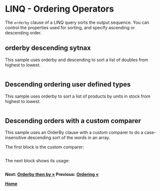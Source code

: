 # LINQ - Ordering Operators

The `orderby` clause of a LINQ query sorts the output sequence. You can control the properties used for sorting, and specify ascending or descending order.

## orderby descending sytnax

This sample uses orderby and descending to sort a list of doubles from highest to lowest.

``` cs --region orderbydescending-syntax --source-file ../src/Orderings.cs --project ../src/Try101LinqSamples.csproj
```

## Descending ordering user defined types

This sample uses orderby to sort a list of products by units in stock from highest to lowest.

``` cs --region orderby-descending-type --source-file ../src/Orderings.cs --project ../src/Try101LinqSamples.csproj
```

## Descending orders with a custom comparer

This sample uses an OrderBy clause with a custom comparer to do a case-insensitive descending sort of the words in an array.

The first block is the custom comparer:

``` cs --region custom-comparer --session descending-custom --source-file ../src/Orderings.cs --project ../src/Try101LinqSamples.csproj
```

The next block shows its usage:

``` cs --region desc-custom-comparer --session descending-custom --source-file ../src/Orderings.cs --project ../src/Try101LinqSamples.csproj
```

**Next: [Orderby then by &raquo;](./orderings-3.md) Previous: [Ordering &laquo;](./orderings.md)**

**[Home](../README.md)**

